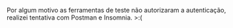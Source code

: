 Por algum motivo as ferramentas de teste não autorizaram a autenticação, realizei tentativa com Postman e Insomnia. >:( 
